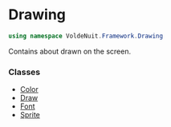 # Drawing

```C#
using namespace VoldeNuit.Framework.Drawing
```

Contains about drawn on the screen.

### Classes

- [Color](./Color.md)
- [Draw](./Draw.md)
- [Font](./Font.md)
- [Sprite](./Sprite.md)